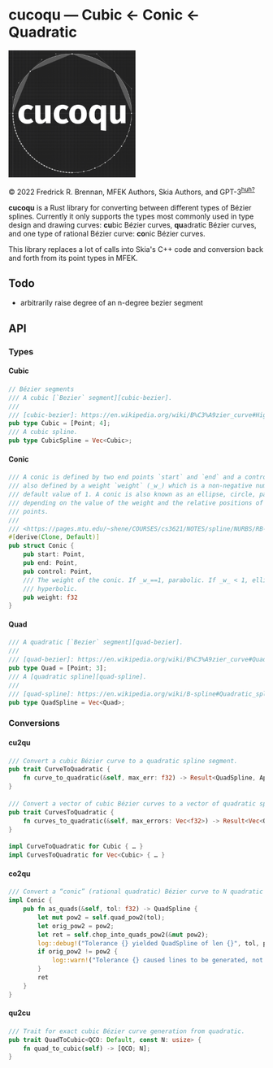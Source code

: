 # cucoqu — Cubic ← Conic ← Quadratic

<img src="blob/cucoqu.png" width="250">

© 2022 Fredrick R. Brennan, MFEK Authors, Skia Authors, and GPT-3<sup>[huh?](GPT-3.md)</sup>

**cucoqu** is a Rust library for converting between different types of Bézier splines. Currently it only supports the types most commonly used in type design and drawing curves: **cu**bic Bézier curves, **qu**adratic Bézier curves, and one type of rational Bézier curve: **co**nic Bézier curves.

This library replaces a lot of calls into Skia's C++ code and conversion back and forth from its point types in MFEK.

## Todo

* arbitrarily raise degree of an n-degree bezier segment 

## API
### Types
#### Cubic
```rust
// Bézier segments
/// A cubic [`Bezier` segment][cubic-bezier].
///
/// [cubic-bezier]: https://en.wikipedia.org/wiki/B%C3%A9zier_curve#Higher-order_B%C3%A9zier_curves
pub type Cubic = [Point; 4];
/// A cubic spline.
pub type CubicSpline = Vec<Cubic>;
```
#### Conic
```rust
/// A conic is defined by two end points `start` and `end` and a control point `control`. It is
/// also defined by a weight `weight` (_w_) which is a non-negative number. The weight has a
/// default value of 1. A conic is also known as an ellipse, circle, parabola, or hyperbola
/// depending on the value of the weight and the relative positions of the control, start, and end
/// points.
///
/// <https://pages.mtu.edu/~shene/COURSES/cs3621/NOTES/spline/NURBS/RB-conics.html>
#[derive(Clone, Default)]
pub struct Conic {
    pub start: Point,
    pub end: Point,
    pub control: Point,
    /// The weight of the conic. If _w_==1, parabolic. If _w_ < 1, elliptical. If _w_ > 1,
    /// hyperbolic.
    pub weight: f32
}
```
#### Quad
```rust
/// A quadratic [`Bezier` segment][quad-bezier].
///
/// [quad-bezier]: https://en.wikipedia.org/wiki/B%C3%A9zier_curve#Quadratic_curves
pub type Quad = [Point; 3];
/// A [quadratic spline][quad-spline].
///
/// [quad-spline]: https://en.wikipedia.org/wiki/B-spline#Quadratic_splines
pub type QuadSpline = Vec<Quad>;
```
### Conversions
#### cu2qu
```rust
/// Convert a cubic Bézier curve to a quadratic spline segment.
pub trait CurveToQuadratic {
    fn curve_to_quadratic(&self, max_err: f32) -> Result<QuadSpline, ApproxNotFoundError>;
}

/// Convert a vector of cubic Bézier curves to a vector of quadratic spline segments.
pub trait CurvesToQuadratic {
    fn curves_to_quadratic(&self, max_errors: Vec<f32>) -> Result<Vec<QuadSpline>, ApproxNotFoundError>;
}

impl CurveToQuadratic for Cubic { … }
impl CurvesToQuadratic for Vec<Cubic> { … }
```
#### co2qu
```rust
/// Convert a “conic” (rational quadratic) Bézier curve to N quadratic spline segments.
impl Conic {
    pub fn as_quads(&self, tol: f32) -> QuadSpline {
        let mut pow2 = self.quad_pow2(tol);
        let orig_pow2 = pow2;
        let ret = self.chop_into_quads_pow2(&mut pow2);
        log::debug!("Tolerance {} yielded QuadSpline of len {}", tol, pow2);
        if orig_pow2 != pow2 {
            log::warn!("Tolerance {} caused lines to be generated, not quads", tol);
        }
        ret
    }
}
```
#### qu2cu
```rust
/// Trait for exact cubic Bézier curve generation from quadratic.
pub trait QuadToCubic<QCO: Default, const N: usize> {
    fn quad_to_cubic(self) -> [QCO; N];
}
```

